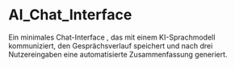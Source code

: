 # AI_Chat_Interface
Ein minimales Chat-Interface , das mit einem KI-Sprachmodell kommuniziert, den  Gesprächsverlauf speichert und nach drei Nutzereingaben eine  automatisierte Zusammenfassung generiert. 
